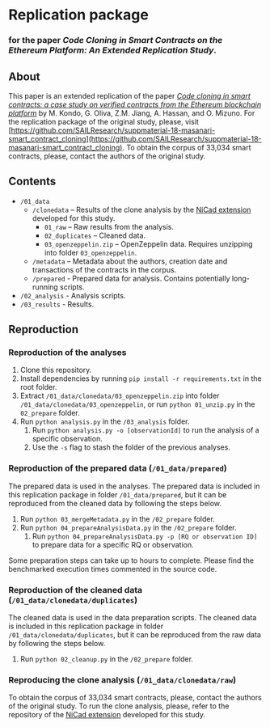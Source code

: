 # Replication package
### for the paper _Code Cloning in Smart Contracts on the Ethereum Platform: An Extended Replication Study_.

## About
This paper is an extended replication of the paper [_Code cloning in smart contracts: a case study on verified contracts from the Ethereum blockchain platform_](https://link.springer.com/article/10.1007/s10664-020-09852-5) by M. Kondo, G. Oliva, Z.M. Jiang, A. Hassan, and O. Mizuno. For the replication package of the original study, please, visit [https://github.com/SAILResearch/suppmaterial-18-masanari-smart_contract_cloning](https://github.com/SAILResearch/suppmaterial-18-masanari-smart_contract_cloning). To obtain the corpus of 33,034 smart contracts, please, contact the authors of the original study.

## Contents

* `/01_data`
  * `/clonedata` – Results of the clone analysis by the [NiCad extension](https://github.com/eff-kay/nicad6) developed for this study.
    * `01_raw` – Raw results from the analysis.
    * `02_duplicates` – Cleaned data.
    * `03_openzeppelin.zip` – OpenZeppelin data. Requires unzipping into folder `03_openzeppelin`.
  * `/metadata` – Metadata about the authors, creation date and transactions of the contracts in the corpus.
  * `/prepared` - Prepared data for analysis. Contains potentially long-running scripts.
* `/02_analysis` - Analysis scripts.
* `/03_results` - Results.

## Reproduction

### Reproduction of the analyses

1. Clone this repository.
2. Install dependencies by running `pip install -r requirements.txt` in the root folder.
3. Extract `/01_data/clonedata/03_openzeppelin.zip` into folder `/01_data/clonedata/03_openzeppelin`, or run `python 01_unzip.py` in the `02_prepare` folder.
4. Run `python analysis.py` in the `/03_analysis` folder.
   1. Run `python analysis.py -o [observationId]` to run the analysis of a specific observation.
   2. Use the `-s` flag to stash the folder of the previous analyses.

### Reproduction of the prepared data (`/01_data/prepared`)

The prepared data is used in the analyses. The prepared data is included in this replication package in folder `/01_data/prepared`, but it can be reproduced from the cleaned data by following the steps below.

1. Run `python 03_mergeMetadata.py` in the `/02_prepare` folder.
2. Run `python 04_prepareAnalysisData.py` in the `/02_prepare` folder.
   1. Run `python 04_prepareAnalysisData.py -p [RQ or observation ID]` to prepare data for a specific RQ or observation.

Some preparation steps can take up to hours to complete. Please find the benchmarked execution times commented in the source code.

### Reproduction of the cleaned data (`/01_data/clonedata/duplicates`)

The cleaned data is used in the data preparation scripts. The cleaned data is included in this replication package in folder `/01_data/clonedata/duplicates`, but it can be reproduced from the raw data by following the steps below.

1. Run `python 02_cleanup.py` in the `/02_prepare` folder.

### Reproducing the clone analysis (`/01_data/clonedata/raw`)

To obtain the corpus of 33,034 smart contracts, please, contact the authors of the original study.
To run the clone analysis, please, refer to the repository of the [NiCad extension](https://github.com/eff-kay/nicad6) developed for this study.